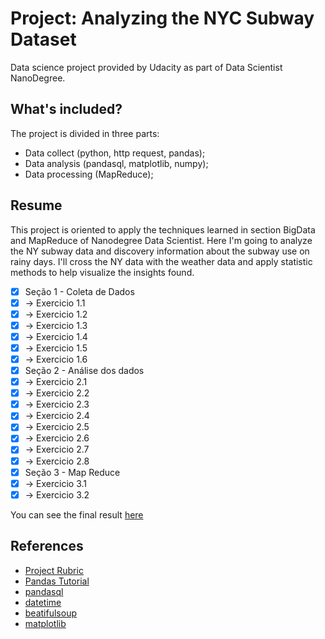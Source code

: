 # Project: Analyzing the NYC Subway Dataset

Data science project provided by Udacity as part of Data Scientist NanoDegree.

## What's included?

The project is divided in three parts:
* Data collect (python, http request, pandas);
* Data analysis (pandasql, matplotlib, numpy);
* Data processing (MapReduce);

## Resume

This project is oriented to apply the techniques learned in section BigData and MapReduce of Nanodegree Data Scientist.
Here I'm going to analyze the NY subway data and discovery information about the subway use on rainy days.
I'll cross the NY data with the weather data and apply statistic methods to help visualize the insights found.


- [x] Seção 1 - Coleta de Dados
- [x] -> Exercicio 1.1
- [x] -> Exercicio 1.2
- [x] -> Exercicio 1.3
- [x] -> Exercicio 1.4
- [x] -> Exercicio 1.5
- [x] -> Exercicio 1.6
- [x] Seção 2 - Análise dos dados
- [x] -> Exercicio 2.1
- [x] -> Exercicio 2.2
- [x] -> Exercicio 2.3
- [x] -> Exercicio 2.4
- [x] -> Exercicio 2.5
- [x] -> Exercicio 2.6
- [x] -> Exercicio 2.7
- [x] -> Exercicio 2.8
- [x] Seção 3 - Map Reduce
- [x] -> Exercicio 3.1
- [x] -> Exercicio 3.2

You can see the final result [here]()

## References

* [Project Rubric](https://docs.google.com/document/d/1ZWdmlEgtRhreyN7AaiEfoYP70GqxOZqrajWtzIov8HM/pub?embedded=True)
* [Pandas Tutorial](https://www.dataquest.io/blog/pandas-python-tutorial/)
* [pandasql](https://pypi.org/project/pandasql/)
* [datetime](https://docs.python.org/3/library/datetime.html)
* [beatifulsoup](https://www.crummy.com/software/BeautifulSoup/bs4/doc/)
* [matplotlib](https://matplotlib.org/)